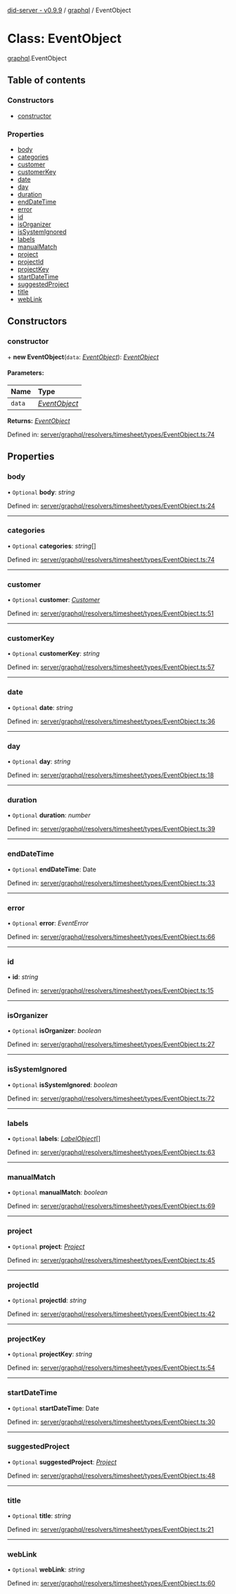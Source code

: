 [did-server - v0.9.9](../README.md) / [graphql](../modules/graphql.md) / EventObject

# Class: EventObject

[graphql](../modules/graphql.md).EventObject

## Table of contents

### Constructors

- [constructor](graphql.eventobject.md#constructor)

### Properties

- [body](graphql.eventobject.md#body)
- [categories](graphql.eventobject.md#categories)
- [customer](graphql.eventobject.md#customer)
- [customerKey](graphql.eventobject.md#customerkey)
- [date](graphql.eventobject.md#date)
- [day](graphql.eventobject.md#day)
- [duration](graphql.eventobject.md#duration)
- [endDateTime](graphql.eventobject.md#enddatetime)
- [error](graphql.eventobject.md#error)
- [id](graphql.eventobject.md#id)
- [isOrganizer](graphql.eventobject.md#isorganizer)
- [isSystemIgnored](graphql.eventobject.md#issystemignored)
- [labels](graphql.eventobject.md#labels)
- [manualMatch](graphql.eventobject.md#manualmatch)
- [project](graphql.eventobject.md#project)
- [projectId](graphql.eventobject.md#projectid)
- [projectKey](graphql.eventobject.md#projectkey)
- [startDateTime](graphql.eventobject.md#startdatetime)
- [suggestedProject](graphql.eventobject.md#suggestedproject)
- [title](graphql.eventobject.md#title)
- [webLink](graphql.eventobject.md#weblink)

## Constructors

### constructor

\+ **new EventObject**(`data`: [*EventObject*](graphql.eventobject.md)): [*EventObject*](graphql.eventobject.md)

#### Parameters:

Name | Type |
:------ | :------ |
`data` | [*EventObject*](graphql.eventobject.md) |

**Returns:** [*EventObject*](graphql.eventobject.md)

Defined in: [server/graphql/resolvers/timesheet/types/EventObject.ts:74](https://github.com/Puzzlepart/did/blob/dev/server/graphql/resolvers/timesheet/types/EventObject.ts#L74)

## Properties

### body

• `Optional` **body**: *string*

Defined in: [server/graphql/resolvers/timesheet/types/EventObject.ts:24](https://github.com/Puzzlepart/did/blob/dev/server/graphql/resolvers/timesheet/types/EventObject.ts#L24)

___

### categories

• `Optional` **categories**: *string*[]

Defined in: [server/graphql/resolvers/timesheet/types/EventObject.ts:74](https://github.com/Puzzlepart/did/blob/dev/server/graphql/resolvers/timesheet/types/EventObject.ts#L74)

___

### customer

• `Optional` **customer**: [*Customer*](graphql.customer.md)

Defined in: [server/graphql/resolvers/timesheet/types/EventObject.ts:51](https://github.com/Puzzlepart/did/blob/dev/server/graphql/resolvers/timesheet/types/EventObject.ts#L51)

___

### customerKey

• `Optional` **customerKey**: *string*

Defined in: [server/graphql/resolvers/timesheet/types/EventObject.ts:57](https://github.com/Puzzlepart/did/blob/dev/server/graphql/resolvers/timesheet/types/EventObject.ts#L57)

___

### date

• `Optional` **date**: *string*

Defined in: [server/graphql/resolvers/timesheet/types/EventObject.ts:36](https://github.com/Puzzlepart/did/blob/dev/server/graphql/resolvers/timesheet/types/EventObject.ts#L36)

___

### day

• `Optional` **day**: *string*

Defined in: [server/graphql/resolvers/timesheet/types/EventObject.ts:18](https://github.com/Puzzlepart/did/blob/dev/server/graphql/resolvers/timesheet/types/EventObject.ts#L18)

___

### duration

• `Optional` **duration**: *number*

Defined in: [server/graphql/resolvers/timesheet/types/EventObject.ts:39](https://github.com/Puzzlepart/did/blob/dev/server/graphql/resolvers/timesheet/types/EventObject.ts#L39)

___

### endDateTime

• `Optional` **endDateTime**: Date

Defined in: [server/graphql/resolvers/timesheet/types/EventObject.ts:33](https://github.com/Puzzlepart/did/blob/dev/server/graphql/resolvers/timesheet/types/EventObject.ts#L33)

___

### error

• `Optional` **error**: *EventError*

Defined in: [server/graphql/resolvers/timesheet/types/EventObject.ts:66](https://github.com/Puzzlepart/did/blob/dev/server/graphql/resolvers/timesheet/types/EventObject.ts#L66)

___

### id

• **id**: *string*

Defined in: [server/graphql/resolvers/timesheet/types/EventObject.ts:15](https://github.com/Puzzlepart/did/blob/dev/server/graphql/resolvers/timesheet/types/EventObject.ts#L15)

___

### isOrganizer

• `Optional` **isOrganizer**: *boolean*

Defined in: [server/graphql/resolvers/timesheet/types/EventObject.ts:27](https://github.com/Puzzlepart/did/blob/dev/server/graphql/resolvers/timesheet/types/EventObject.ts#L27)

___

### isSystemIgnored

• `Optional` **isSystemIgnored**: *boolean*

Defined in: [server/graphql/resolvers/timesheet/types/EventObject.ts:72](https://github.com/Puzzlepart/did/blob/dev/server/graphql/resolvers/timesheet/types/EventObject.ts#L72)

___

### labels

• `Optional` **labels**: [*LabelObject*](graphql.labelobject.md)[]

Defined in: [server/graphql/resolvers/timesheet/types/EventObject.ts:63](https://github.com/Puzzlepart/did/blob/dev/server/graphql/resolvers/timesheet/types/EventObject.ts#L63)

___

### manualMatch

• `Optional` **manualMatch**: *boolean*

Defined in: [server/graphql/resolvers/timesheet/types/EventObject.ts:69](https://github.com/Puzzlepart/did/blob/dev/server/graphql/resolvers/timesheet/types/EventObject.ts#L69)

___

### project

• `Optional` **project**: [*Project*](graphql.project.md)

Defined in: [server/graphql/resolvers/timesheet/types/EventObject.ts:45](https://github.com/Puzzlepart/did/blob/dev/server/graphql/resolvers/timesheet/types/EventObject.ts#L45)

___

### projectId

• `Optional` **projectId**: *string*

Defined in: [server/graphql/resolvers/timesheet/types/EventObject.ts:42](https://github.com/Puzzlepart/did/blob/dev/server/graphql/resolvers/timesheet/types/EventObject.ts#L42)

___

### projectKey

• `Optional` **projectKey**: *string*

Defined in: [server/graphql/resolvers/timesheet/types/EventObject.ts:54](https://github.com/Puzzlepart/did/blob/dev/server/graphql/resolvers/timesheet/types/EventObject.ts#L54)

___

### startDateTime

• `Optional` **startDateTime**: Date

Defined in: [server/graphql/resolvers/timesheet/types/EventObject.ts:30](https://github.com/Puzzlepart/did/blob/dev/server/graphql/resolvers/timesheet/types/EventObject.ts#L30)

___

### suggestedProject

• `Optional` **suggestedProject**: [*Project*](graphql.project.md)

Defined in: [server/graphql/resolvers/timesheet/types/EventObject.ts:48](https://github.com/Puzzlepart/did/blob/dev/server/graphql/resolvers/timesheet/types/EventObject.ts#L48)

___

### title

• `Optional` **title**: *string*

Defined in: [server/graphql/resolvers/timesheet/types/EventObject.ts:21](https://github.com/Puzzlepart/did/blob/dev/server/graphql/resolvers/timesheet/types/EventObject.ts#L21)

___

### webLink

• `Optional` **webLink**: *string*

Defined in: [server/graphql/resolvers/timesheet/types/EventObject.ts:60](https://github.com/Puzzlepart/did/blob/dev/server/graphql/resolvers/timesheet/types/EventObject.ts#L60)
